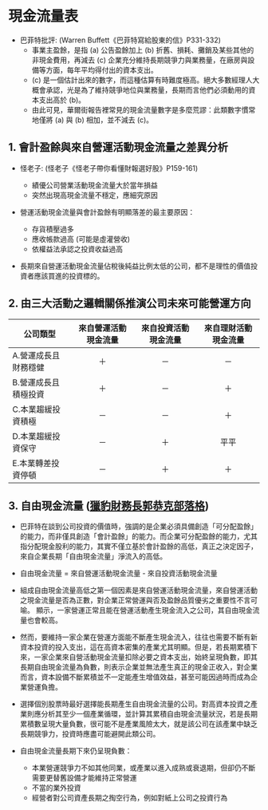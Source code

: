 # 現金流量表

- 巴菲特批評: (Warren Buffett《巴菲特寫給股東的信》P331-332)
    - 事業主盈餘，是指 (a) 公告盈餘加上 (b) 折舊、損耗、攤銷及某些其他的非現金費用，再減去 (c) 企業充分維持長期競爭力與業務量，在廠房與設備等方面，每年平均得付出的資本支出。
    - (c) 是一個估計出來的數字，而這種估算有時難度極高。絕大多數經理人大概會承認，光是為了維持競爭地位與業務量，長期而言他們必須動用的資本支出高於 (b)。
    - 由此可見，華爾街報告裡常見的現金流量數字是多麼荒謬：此類數字慣常地僅將 (a) 與 (b) 相加，並不減去 (c)。

## 1. 會計盈餘與來自營運活動現金流量之差異分析

- 怪老子: (怪老子《怪老子帶你看懂財報選好股》P159-161)
    - 績優公司營業活動現金流量大於當年損益 
    - 突然出現高現金流量不穩定，應細究原因
    
- 營運活動現金流量與會計盈餘有明顯落差的最主要原因：
    - 存貨積壓過多
    - 應收帳款過高 (可能是虛灌營收)
    - 依權益法承認之投資收益過高

- 長期來自營運活動現金流量佔稅後純益比例太低的公司，都不是理性的價值投資者應該買進的投資標的。

## 2. 由三大活動之邏輯關係推演公司未來可能營運方向

|公司類型|來自營運活動現金流量|來自投資活動現金流量|來自理財活動現金流量|
|---|:-:|:-:|:-:|
|A.營運成長且財務穩健|＋|－|－|
|B.營運成長且積極投資|＋|－|＋|
|C.本業趨緩投資積極|－|－|＋|
|D.本業趨緩投資保守|－|＋|平平|
|E.本業轉差投資停頓|－|＋|＋|

## 3. 自由現金流量 ([獵豹財務長郭恭克部落格](http://tigercsia3.pixnet.net/blog/post/29374996-%E4%BD%95%E8%AC%82%E8%87%AA%E7%94%B1%E7%8F%BE%E9%87%91%E6%B5%81%E9%87%8F%EF%BC%9F))

- 巴菲特在談到公司投資的價值時，強調的是企業必須具備創造「可分配盈餘」的能力，而非僅具創造「會計盈餘」的能力。而企業可分配盈餘的能力，尤其指分配現金股利的能力，其實不僅立基於會計盈餘的高低，真正之決定因子，來自企業長期「自由現金流量」淨流入的高低。

- 自由現金流量 = 來自營運活動現金流量 - 來自投資活動現金流量

- 組成自由現金流量高低之第一個因素是來自營運活動現金流量，來自營運活動之現金流量是否為正數，對企業正常營運與否及盈餘品質優劣之重要性不言可喻。&nbsp;顯示，一家營運正常且能在營運活動產生現金流入之公司，其自由現金流量也會較高。

- 然而，要維持一家企業在營運方面能不斷產生現金流入，往往也需要不斷有新資本投資的投入支出，這在高資本密集的產業尤其明顯。但是，若長期累積下來，一家企業來自營活動現金流量扣除必要之資本支出，始終呈現負數，即其長期自由現金流量為負數，則表示企業並無法產生真正的現金正收入，對企業而言，資本設備不斷累積並不一定能產生增值效益，甚至可能因過時而成為企業營運負擔。

- 選擇個別股票時最好選擇能長期產生自由現金流量的公司。對高資本投資之產業則應分析其至少一個產業循環，並計算其累積自由現金流量狀況，若是長期累積數呈現大量負數，很可能不是產業風險太大，就是該公司在該產業中缺乏長期競爭力，投資時應盡可能避開此類公司。

- 自由現金流量長期下來仍呈現負數：
    - 本業營運競爭力不如其他同業，或產業以進入成熟或衰退期，但卻仍不斷需要更替舊設備才能維持正常營運
    - 不當的業外投資
    - 經營者對公司資產長期之掏空行為，例如對紙上公司之投資行為

